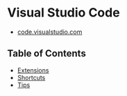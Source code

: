 # Visual Studio Code

* [code.visualstudio.com](http://code.visualstudio.com)

## Table of Contents

* [Extensions](vscode-extensions.md)
* [Shortcuts](vscode-shortcuts.md)
* [Tips](vscode-tips.md)
